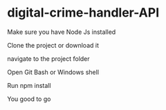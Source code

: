 # digital-crime-handler-API

Make sure you have Node Js installed

Clone the project or download it

navigate to the project folder 

Open Git Bash or Windows shell 

Run npm install 


You good to go
